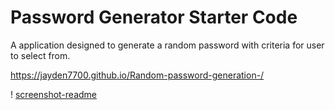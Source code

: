 # Password Generator Starter Code
A application designed to generate a random password with criteria for user to select from.

https://jayden7700.github.io/Random-password-generation-/

! [screenshot-readme](./assets/images/Working-application-screenshot.png)